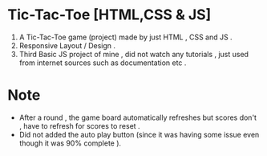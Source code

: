# Tic-Tac-Toe [HTML,CSS & JS]
  1. A Tic-Tac-Toe game (project) made by just HTML , CSS and JS .
  2. Responsive Layout / Design .
  3. Third Basic JS project of mine , did not watch any tutorials , just used from internet sources such as documentation etc .  

# Note 
 - After a round , the game board automatically refreshes but scores don't , have to refresh for scores to reset .
 - Did not added the auto play button (since it was having some issue even though it was 90% complete ). 
